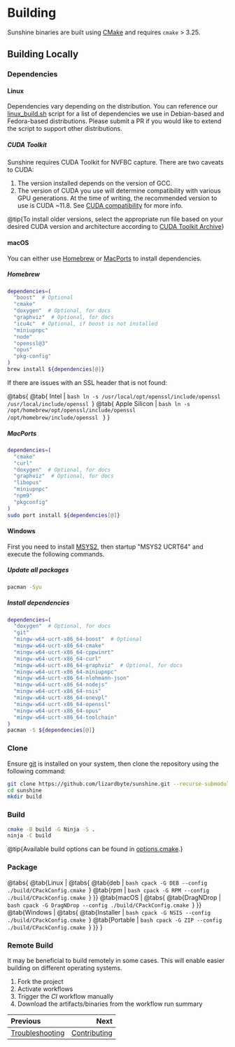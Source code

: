 # Building
Sunshine binaries are built using [CMake](https://cmake.org) and requires `cmake` > 3.25.

## Building Locally

### Dependencies

#### Linux
Dependencies vary depending on the distribution. You can reference our
[linux_build.sh](https://github.com/LizardByte/Sunshine/blob/master/scripts/linux_build.sh) script for a list of
dependencies we use in Debian-based and Fedora-based distributions. Please submit a PR if you would like to extend the
script to support other distributions.

##### CUDA Toolkit
Sunshine requires CUDA Toolkit for NVFBC capture. There are two caveats to CUDA:

1. The version installed depends on the version of GCC.
2. The version of CUDA you use will determine compatibility with various GPU generations.
   At the time of writing, the recommended version to use is CUDA ~11.8.
   See [CUDA compatibility](https://docs.nvidia.com/deploy/cuda-compatibility/index.html) for more info.

@tip{To install older versions, select the appropriate run file based on your desired CUDA version and architecture
according to [CUDA Toolkit Archive](https://developer.nvidia.com/cuda-toolkit-archive)}

#### macOS
You can either use [Homebrew](https://brew.sh) or [MacPorts](https://www.macports.org) to install dependencies.

##### Homebrew
```bash
dependencies=(
  "boost"  # Optional
  "cmake"
  "doxygen"  # Optional, for docs
  "graphviz"  # Optional, for docs
  "icu4c"  # Optional, if boost is not installed
  "miniupnpc"
  "node"
  "openssl@3"
  "opus"
  "pkg-config"
)
brew install ${dependencies[@]}
```

If there are issues with an SSL header that is not found:

@tabs{
  @tab{ Intel | ```bash
    ln -s /usr/local/opt/openssl/include/openssl /usr/local/include/openssl
    ```}
  @tab{ Apple Silicon | ```bash
    ln -s /opt/homebrew/opt/openssl/include/openssl /opt/homebrew/include/openssl
    ```
  }
}

##### MacPorts
```bash
dependencies=(
  "cmake"
  "curl"
  "doxygen"  # Optional, for docs
  "graphviz"  # Optional, for docs
  "libopus"
  "miniupnpc"
  "npm9"
  "pkgconfig"
)
sudo port install ${dependencies[@]}
```

#### Windows
First you need to install [MSYS2](https://www.msys2.org), then startup "MSYS2 UCRT64" and execute the following
commands.

##### Update all packages
```bash
pacman -Syu
```

##### Install dependencies
```bash
dependencies=(
  "doxygen"  # Optional, for docs
  "git"
  "mingw-w64-ucrt-x86_64-boost"  # Optional
  "mingw-w64-ucrt-x86_64-cmake"
  "mingw-w64-ucrt-x86_64-cppwinrt"
  "mingw-w64-ucrt-x86_64-curl"
  "mingw-w64-ucrt-x86_64-graphviz"  # Optional, for docs
  "mingw-w64-ucrt-x86_64-miniupnpc"
  "mingw-w64-ucrt-x86_64-nlohmann-json"
  "mingw-w64-ucrt-x86_64-nodejs"
  "mingw-w64-ucrt-x86_64-nsis"
  "mingw-w64-ucrt-x86_64-onevpl"
  "mingw-w64-ucrt-x86_64-openssl"
  "mingw-w64-ucrt-x86_64-opus"
  "mingw-w64-ucrt-x86_64-toolchain"
)
pacman -S ${dependencies[@]}
```

### Clone
Ensure [git](https://git-scm.com) is installed on your system, then clone the repository using the following command:

```bash
git clone https://github.com/lizardbyte/sunshine.git --recurse-submodules
cd sunshine
mkdir build
```

### Build

```bash
cmake -B build -G Ninja -S .
ninja -C build
```

@tip{Available build options can be found in
[options.cmake](https://github.com/LizardByte/Sunshine/blob/master/cmake/prep/options.cmake).}

### Package

@tabs{
  @tab{Linux | @tabs{
    @tab{deb | ```bash
      cpack -G DEB --config ./build/CPackConfig.cmake
      ```}
    @tab{rpm | ```bash
      cpack -G RPM --config ./build/CPackConfig.cmake
      ```}
  }}
  @tab{macOS | @tabs{
    @tab{DragNDrop | ```bash
      cpack -G DragNDrop --config ./build/CPackConfig.cmake
      ```}
  }}
  @tab{Windows | @tabs{
    @tab{Installer | ```bash
      cpack -G NSIS --config ./build/CPackConfig.cmake
      ```}
    @tab{Portable | ```bash
      cpack -G ZIP --config ./build/CPackConfig.cmake
      ```}
  }}
}

### Remote Build
It may be beneficial to build remotely in some cases. This will enable easier building on different operating systems.

1. Fork the project
2. Activate workflows
3. Trigger the *CI* workflow manually
4. Download the artifacts/binaries from the workflow run summary

<div class="section_buttons">

| Previous                              |                            Next |
|:--------------------------------------|--------------------------------:|
| [Troubleshooting](troubleshooting.md) | [Contributing](contributing.md) |

</div>
